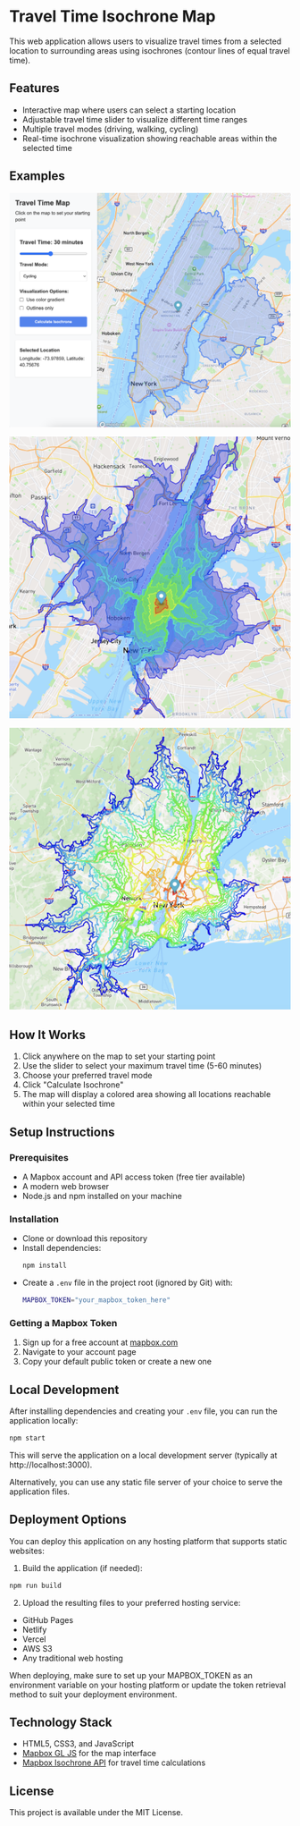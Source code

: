 # Travel Time Isochrone Map

This web application allows users to visualize travel times from a selected location to surrounding areas using isochrones (contour lines of equal travel time).

## Features

- Interactive map where users can select a starting location
- Adjustable travel time slider to visualize different time ranges
- Multiple travel modes (driving, walking, cycling)
- Real-time isochrone visualization showing reachable areas within the selected time

## Examples

![Example 1: Basic Isochrone Visualization](imgs/img1.png)

![Example 2: Gradient Visualization](imgs/img2.png)

![Example 3: Outlines Only Mode](imgs/img3.png)

## How It Works

1. Click anywhere on the map to set your starting point
2. Use the slider to select your maximum travel time (5-60 minutes)
3. Choose your preferred travel mode
4. Click "Calculate Isochrone"
5. The map will display a colored area showing all locations reachable within your selected time

## Setup Instructions

### Prerequisites

- A Mapbox account and API access token (free tier available)
- A modern web browser
- Node.js and npm installed on your machine

### Installation

- Clone or download this repository
- Install dependencies:
  ```bash
  npm install
  ```
- Create a `.env` file in the project root (ignored by Git) with:
  ```bash
  MAPBOX_TOKEN="your_mapbox_token_here"
  ```

### Getting a Mapbox Token

1. Sign up for a free account at [mapbox.com](https://www.mapbox.com/)
2. Navigate to your account page
3. Copy your default public token or create a new one

## Local Development

After installing dependencies and creating your `.env` file, you can run the application locally:

```bash
npm start
``` 

This will serve the application on a local development server (typically at http://localhost:3000).

Alternatively, you can use any static file server of your choice to serve the application files.

## Deployment Options

You can deploy this application on any hosting platform that supports static websites:

1. Build the application (if needed):
  ```bash
  npm run build
  ```

2. Upload the resulting files to your preferred hosting service:
  - GitHub Pages
  - Netlify
  - Vercel
  - AWS S3
  - Any traditional web hosting

When deploying, make sure to set up your MAPBOX_TOKEN as an environment variable on your hosting platform or update the token retrieval method to suit your deployment environment.

## Technology Stack

- HTML5, CSS3, and JavaScript
- [Mapbox GL JS](https://docs.mapbox.com/mapbox-gl-js/api/) for the map interface
- [Mapbox Isochrone API](https://docs.mapbox.com/api/navigation/isochrone/) for travel time calculations

## License

This project is available under the MIT License.